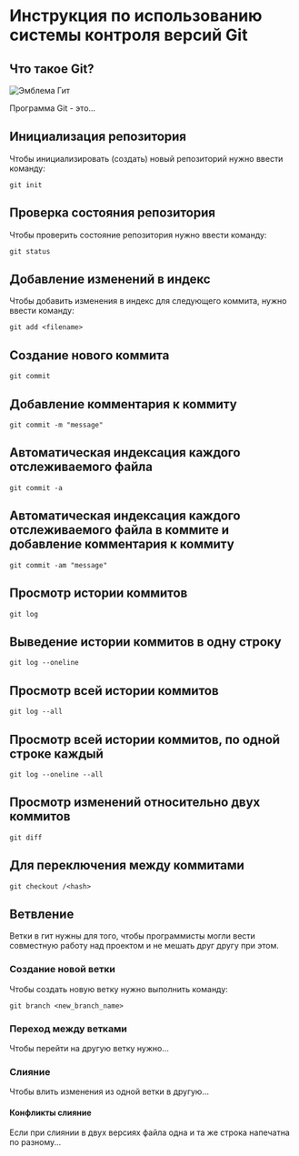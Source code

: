 # **Инструкция по использованию системы контроля версий Git** #

## Что такое Git?

![Эмблема Гит](git.jpg) 

Программа Git - это...

## Инициализация репозитория

Чтобы инициализировать (создать) новый репозиторий нужно ввести команду:

    git init 

## Проверка состояния репозитория

Чтобы проверить состояние репозитория нужно ввести команду:

    git status

 ## Добавление изменений в индекс

   Чтобы добавить изменения в индекс для следующего коммита, нужно ввести команду:

    git add <filename> 

## Создание нового коммита

    git commit

## Добавление комментария к коммиту

    git commit -m "message"

## Автоматическая индексация каждого отслеживаемого файла

    git commit -a

## Автоматическая индексация каждого отслеживаемого файла в коммите и добавление комментария к коммиту

    git commit -am "message"

## Просмотр истории коммитов

    git log

## Выведение истории коммитов в одну строку

    git log --oneline

## Просмотр всей истории коммитов

    git log --all

## Просмотр всей истории коммитов, по одной строке каждый

    git log --oneline --all

## Просмотр изменений относительно двух коммитов

    git diff

## Для переключения между коммитами

    git checkout /<hash>

## Ветвление

Ветки в гит нужны для того, чтобы программисты могли вести совместную работу над проектом и не мешать друг другу при этом.


### Создание новой ветки

Чтобы создать новую ветку нужно выполнить команду:

    git branch <new_branch_name>

### Переход между ветками

Чтобы перейти на другую ветку нужно...

### Слияние

Чтобы влить изменения из одной ветки в другую...

#### Конфликты слияние

Если при слиянии в двух версиях файла одна и та же строка напечатна по разному...

